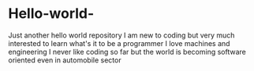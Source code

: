 # Hello-world-
Just another hello world repository 
I am new to coding but very much interested to learn what's it to be a programmer 
I love machines and engineering 
I never like coding so far but the world is becoming software oriented even in automobile sector 
